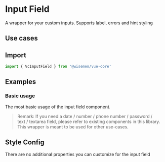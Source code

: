 # Input Field

A wrapper for your custom inputs. Supports label, errors and hint styling

## Use cases

<BulletList
  :items="[
    {
      description: 'When you want to allow users to input a date.',
      variant: 'bad',
      link: {
        label: 'Date Field',
        href: '/vue-core/components/date-field/date-field.html',
      },
    },
    {
      description: 'When you want to allow users to input a number.',
      variant: 'bad',
      link: {
        label: 'Number Field',
        href: '/vue-core/components/number-field/number-field.html',
      },
    },
    {
      description: 'When you want to allow users to input a password.',
      variant: 'bad',
      link: {
        label: 'Password Field',
        href: '/vue-core/components/password-field/password-field.html',
      },
    },
    {
      description: 'When you want to allow users to input a phone number.',
      variant: 'bad',
      link: {
        label: 'Phone Number Field',
        href: '/vue-core/components/phone-number-field/phone-number-field.html',
      },
    },
    {
      description: 'When you want to allow users to input text.',
      variant: 'bad',
      link: {
        label: 'Text Field',
        href: '/vue-core/components/text-field/text-field.html',
      },
    },
    {
      description: 'Any other type of input, to wrap your input',
      variant: 'good',
    },
  ]"
/>

## Import

```ts
import { VcInputField } from '@wisemen/vue-core'
```

<!-- @include: ./input-field-meta.md -->

## Examples

### Basic usage
The most basic usage of the input field component.
> Remark: If you need a date / number / phone number / password / text / textarea field, please refer to existing components in this library. This wrapper is meant to be used for other use-cases.

<ComponentPreview name="input-field/basic" />


## Style Config

There are no additional properties you can customize for the input field